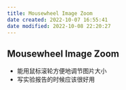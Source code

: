```yaml
---
title: Mousewheel Image Zoom
date created: 2022-10-07 16:55:41
date modified: 2022-10-08 22:20:27
---
```

## Mousewheel Image Zoom

- 能用鼠标滚轮方便地调节图片大小
- 写实验报告的时候应该很好用
